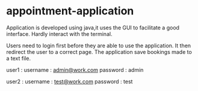# appointment-application

Application is developed using java,it uses the GUI to facilitate a good interface. Hardly interact with the terminal.

Users need to login first before they are able to use the application.
It then redirect the user to a correct page.
The application save bookings made to a text file.


user1 : username : admin@work.com
        password : admin
        
        
user2 : username : test@work.com
        password : test
